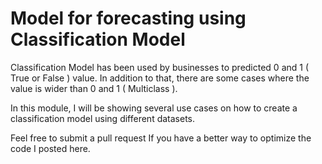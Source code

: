 # Model for forecasting using Classification Model
Classification Model has been used by businesses to predicted 0 and 1 ( True or False ) value. In addition to that, there are some cases where the value is wider than 0 and 1 ( Multiclass ). 

In this module, I will be showing several use cases on how to create a classification model using different datasets.

Feel free to submit a pull request If you have a better way to optimize the code I posted here.
